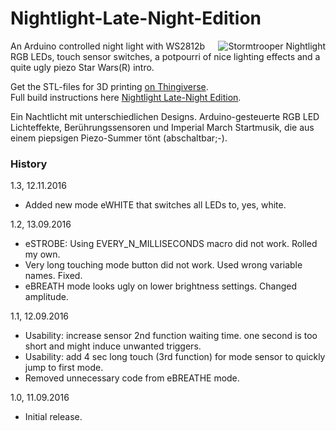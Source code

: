 # Nightlight-Late-Night-Edition
<a href="http://zeropage.io/"><img alt="Stormtrooper Nightlight" align="right" src="http://zeropage.io/wp-content/uploads/github-nightlight-small.gif" /></a>
An Arduino controlled night light with WS2812b RGB LEDs, touch sensor switches, a potpourri of nice lighting effects and a quite ugly piezo Star Wars(R) intro.

Get the STL-files for 3D printing <a title="Nightlight Late-Night Edition on Thingiverse" href="http://www.thingiverse.com/thing:1784830" target="_blank">on Thingiverse</a>.<br />
Full build instructions here <a title="Build instructions for Nightlight Late-Night Edition on zeropage.io" href="http://zeropage.io/nightlight-late-night-edition/" target="_blank">Nightlight Late-Night Edition</a>.

Ein Nachtlicht mit unterschiedlichen Designs. Arduino-gesteuerte RGB LED Lichteffekte, Berührungssensoren und Imperial March Startmusik, die aus einem piepsigen Piezo-Summer tönt (abschaltbar;-).

### History
1.3, 12.11.2016
- Added new mode eWHITE that switches all LEDs to, yes, white.

1.2, 13.09.2016
- eSTROBE: Using EVERY_N_MILLISECONDS macro did not work. Rolled my own.
- Very long touching mode button did not work. Used wrong variable names. Fixed.
- eBREATH mode looks ugly on lower brightness settings. Changed amplitude.

1.1, 12.09.2016
- Usability: increase sensor 2nd function waiting time. one second is too short and might induce unwanted triggers.
- Usability: add 4 sec long touch (3rd function) for mode sensor to quickly jump to first mode.
- Removed unnecessary code from eBREATHE mode.

1.0, 11.09.2016
- Initial release.
